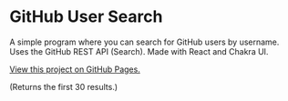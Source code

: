 # GitHub User Search

A simple program where you can search for GitHub users by username. Uses the GitHub REST API (Search). Made with React and Chakra UI.

[View this project on GitHub Pages.](http://SA9102.github.io/GitHub-User-Search)

(Returns the first 30 results.)
